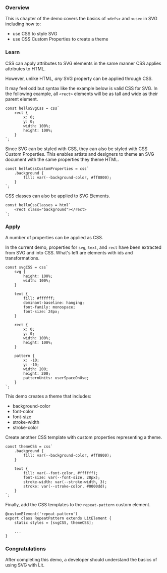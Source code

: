 ### Overview

This is chapter of the demo covers the basics of `<defs>` and `<use>` in
SVG including how to:

- use CSS to style SVG
- use CSS Custom Properties to create a theme

### Learn

CSS can apply attributes to SVG elements in the same manner CSS
applies attributes to HTML.

However, unlike HTML, _any_ SVG property can be applied through CSS.

It may feel odd but syntax like the example below is valid CSS for SVG.
In the following example, all `<rect>` elements will be as tall and
wide as their parent element.

```TS
const helloSvgCss = css`
	rect {
		x: 0;
		y: 0;
		width: 100%;
		height: 100%;
	}
`;
```

Since SVG can be styled with CSS, they can also be styled with CSS
Custom Properties. This enables artists and designers to theme an
SVG document with the same properties they theme HTML.

```TS
const helloCssCustomProperties = css`
	.background {
		fill: var(--background-color, #ff8800);
	}
`;
```

CSS classes can also be applied to SVG Elements.

```TS
const helloCssClasses = html`
	<rect class="background"></rect>
`;
```

### Apply

A number of properties can be applied as CSS.

In the current demo, properties for `svg`, `text`, and `rect` have been
extracted from SVG and into CSS. What's left are elements with ids and
transformations. 

```TS
const svgCSS = css`
	svg {
		height: 100%;
		width: 100%;
	}

	text {
		fill: #ffffff;
		dominant-baseline: hanging;
		font-family: monospace;
		font-size: 24px;
	}

	rect {
		x: 0;
		y: 0;
		width: 100%;
		height: 100%;
	}

	pattern {
		x: -10;
		y: -10;
		width: 200;
		height: 200;
		patternUnits: userSpaceOnUse;
	}
`;
```

This demo creates a theme that includes:
- background-color
- font-color
- font-size
- stroke-width
- stroke-color

Create another CSS template with custom properties representing a
theme.

```TS
const themeCSS = css`
	.background {
		fill: var(--background-color, #ff8800);
	}

	text {
		fill: var(--font-color, #ffffff);
		font-size: var(--font-size, 28px);
		stroke-width: var(--stroke-width, 3);
		stroke: var(--stroke-color, #0000dd);
	}
`;
```

Finally, add the CSS templates to the `repeat-pattern` custom element.

```TS
@customElement('repeat-pattern')
export class RepeatPattern extends LitElement {
	static styles = [svgCSS, themeCSS];

	...
}
```

### Congratulations

After completing this demo, a developer should understand the basics
of using SVG with Lit.